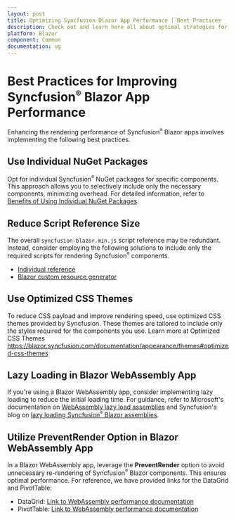 ```yaml
---
layout: post
title: Optimizing Syncfusion Blazor App Performance | Best Practices
description: Check out and learn here all about optimal strategies for enhancing Syncfusion Blazor App performance.
platform: Blazor
component: Common
documentation: ug
---
```


# Best Practices for Improving Syncfusion<sup style="font-size:70%">&reg;</sup> Blazor App Performance

Enhancing the rendering performance of Syncfusion<sup style="font-size:70%">&reg;</sup> Blazor apps involves implementing the following best practices.

## Use Individual NuGet Packages

Opt for individual Syncfusion<sup style="font-size:70%">&reg;</sup> NuGet packages for specific components. This approach allows you to selectively include only the necessary components, minimizing overhead. For detailed information, refer to [Benefits of Using Individual NuGet Packages](https://blazor.syncfusion.com/documentation/nuget-packages#benefits-of-using-individual-nuget-packages).

## Reduce Script Reference Size

The overall `syncfusion-blazor.min.js` script reference may be redundant. Instead, consider employing the following solutions to include only the required scripts for rendering Syncfusion<sup style="font-size:70%">&reg;</sup> components.
* [Individual reference](https://blazor.syncfusion.com/documentation/common/adding-script-references#individual-control-script-reference)
* [Blazor custom resource generator](https://blazor.syncfusion.com/documentation/common/custom-resource-generator)

## Use Optimized CSS Themes

To reduce CSS payload and improve rendering speed, use optimized CSS themes provided by Syncfusion. These themes are tailored to include only the styles required for the components you use. Learn more at Optimized CSS Themes
https://blazor.syncfusion.com/documentation/appearance/themes#optimized-css-themes

## Lazy Loading in Blazor WebAssembly App

If you're using a Blazor WebAssembly app, consider implementing lazy loading to reduce the initial loading time. For guidance, refer to Microsoft's documentation on [WebAssembly lazy load assemblies](https://learn.microsoft.com/en-us/aspnet/core/blazor/webassembly-lazy-load-assemblies?view=aspnetcore-7.0) and Syncfusion's blog on [lazy loading Syncfusion<sup style="font-size:70%">&reg;</sup> Blazor assemblies](https://www.syncfusion.com/blogs/post/lazy-loading-syncfusion-blazor-assemblies-in-a-blazor-webassembly-application.aspx).

## Utilize PreventRender Option in Blazor WebAssembly App

In a Blazor WebAssembly app, leverage the **PreventRender** option to avoid unnecessary re-rendering of Syncfusion<sup style="font-size:70%">&reg;</sup> Blazor components. This ensures optimal performance. For reference, we have provided links for the DataGrid and PivotTable:

* DataGrid: [Link to WebAssembly performance documentation](https://blazor.syncfusion.com/documentation/datagrid/webassembly-performance)
* PivotTable: [Link to WebAssembly performance documentation](https://blazor.syncfusion.com/documentation/pivot-table/webassembly-performance)
